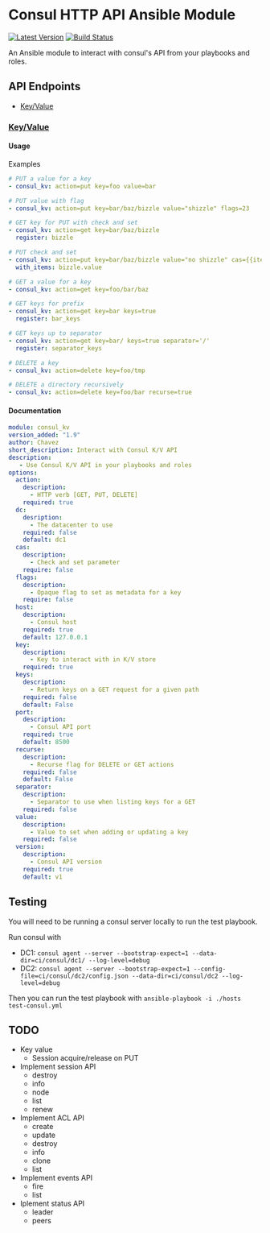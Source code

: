 # Consul HTTP API Ansible Module

[![Latest Version](http://img.shields.io/github/release/mtchavez/consul-ansible-module.svg?style=flat-square)](https://github.com/mtchavez/consul-ansible-module/releases)
[![Build Status](https://travis-ci.org/mtchavez/consul-ansible-module.svg?branch=master)](https://travis-ci.org/mtchavez/consul-ansible-module)

An Ansible module to interact with consul's API from your playbooks and roles.

## API Endpoints

* [Key/Value](#keyvalue)

### [Key/Value](#keyvalue)

#### Usage

Examples

```yaml
# PUT a value for a key
- consul_kv: action=put key=foo value=bar

# PUT value with flag
- consul_kv: action=put key=bar/baz/bizzle value="shizzle" flags=23

# GET key for PUT with check and set
- consul_kv: action=get key=bar/baz/bizzle
  register: bizzle

# PUT check and set
- consul_kv: action=put key=bar/baz/bizzle value="no shizzle" cas={{item.ModifyIndex|int}}
  with_items: bizzle.value

# GET a value for a key
- consul_kv: action=get key=foo/bar/baz

# GET keys for prefix
- consul_kv: action=get key=bar keys=true
  register: bar_keys

# GET keys up to separator
- consul_kv: action=get key=bar/ keys=true separator='/'
  register: separator_keys

# DELETE a key
- consul_kv: action=delete key=foo/tmp

# DELETE a directory recursively
- consul_kv: action=delete key=foo/bar recurse=true
```

#### Documentation

```yaml
module: consul_kv
version_added: "1.9"
author: Chavez
short_description: Interact with Consul K/V API
description:
   - Use Consul K/V API in your playbooks and roles
options:
  action:
    description:
      - HTTP verb [GET, PUT, DELETE]
    required: true
  dc:
    desription:
      - The datacenter to use
    required: false
    default: dc1
  cas:
    description:
      - Check and set parameter
    require: false
  flags:
    description:
      - Opaque flag to set as metadata for a key
    require: false
  host:
    description:
      - Consul host
    required: true
    default: 127.0.0.1
  key:
    description:
      - Key to interact with in K/V store
    required: true
  keys:
    description:
      - Return keys on a GET request for a given path
    required: false
    default: False
  port:
    description:
      - Consul API port
    required: true
    default: 8500
  recurse:
    description:
      - Recurse flag for DELETE or GET actions
    required: false
    default: False
  separator:
    description:
      - Separator to use when listing keys for a GET
    required: false
  value:
    description:
      - Value to set when adding or updating a key
    required: false
  version:
    description:
      - Consul API version
    required: true
    default: v1
```

## Testing

You will need to be running a consul server locally to run the test playbook.

Run consul with
  * DC1: `consul agent --server --bootstrap-expect=1 --data-dir=ci/consul/dc1/ --log-level=debug`
  * DC2: `consul agent --server --bootstrap-expect=1 --config-file=ci/consul/dc2/config.json --data-dir=ci/consul/dc2 --log-level=debug`

Then you can run the test playbook with `ansible-playbook -i ./hosts test-consul.yml`

## TODO

* Key value
  * Session acquire/release on PUT
* Implement session API
  * destroy
  * info
  * node
  * list
  * renew
* Implement ACL API
  * create
  * update
  * destroy
  * info
  * clone
  * list
* Implement events API
  * fire
  * list
* Iplement status API
  * leader
  * peers
